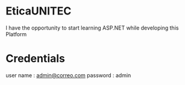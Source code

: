 EticaUNITEC
===========

I have the opportunity to start learning ASP.NET while developing this Platform

Credentials
=============
user name : admin@correo.com
password  : admin
